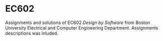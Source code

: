 # EC602
Assignments and solutions of EC602 *Design by Software* from Boston University Electrical and Computer Engineering Department. Assignments descriptions was inluded. 

